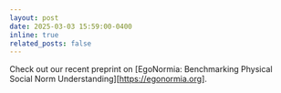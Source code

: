 ```yaml
---
layout: post
date: 2025-03-03 15:59:00-0400
inline: true
related_posts: false
---
```



Check out our recent preprint on [EgoNormia: Benchmarking Physical Social Norm Understanding][https://egonormia.org].